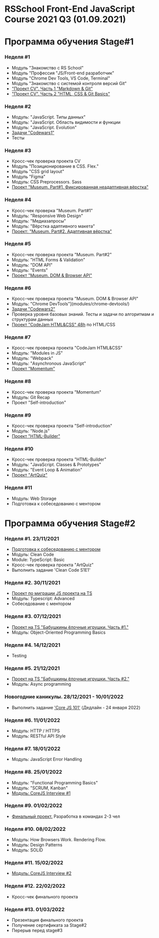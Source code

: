 # RSSchool Front-End JavaScript Course 2021 Q3 (01.09.2021)

# Программа обучения Stage#1

### Неделя #1
- Модуль "Знакомство с RS School"
- Модуль "Профессия "JS/Front-end разработчик"
- Модуль "Chrome Dev Tools, VS Code, Terminal"
- Модуль "Знакомство с системой контроля версий Git"
- ["Проект CV". Часть 1 "Markdown & Git"](./pages/cv-md)
- ["Проект CV". Часть 2 "HTML, CSS & Git Basics"](./pages/cv-html)

### Неделя #2
- Модуль: "JavaScript. Типы данных"
- Модуль: "JavaScript. Область видимости и функции
- Модуль: "JavaScript. Evolution"
- [Задачи "Codewars1"](./pages/codewars1/)
- Тесты

### Неделя #3
- Кросс-чек проверка проекта CV
- Модуль "Позиционирование в CSS. Flex."
- Модуль "CSS grid layout"
- Модуль "Figma"
- Модуль: CSS Preprocessors. Sass
- [Проект "Museum. Part#1. Фиксированная неадаптивная вёрстка"](./pages/museum-part1/)

### Неделя #4
- Кросс-чек проверка "Museum. Part#1"
- Модуль: "Responsive Web Design"
- Модуль: "Медиазапросы"
- Модуль: "Вёрстка адаптивного макета"
- [Проект: "Museum. Part#2. Адаптивная вёрстка"](./pages/museum-part2/)

### Неделя #5
- Кросс-чек проверка проекта "Museum. Part#2"
- Модуль: "HTML Forms & Validation"
- Модуль: "DOM API"
- Модуль: "Events"
- [Проект "Museum. DOM & Browser API"](./pages/museum-part3/)

### Неделя #6
- Кросс-чек проверка проекта "Museum. DOM & Browser API"
- Модуль: "Chrome DevTools"](modules/chrome-devtools/)
- [Задачи "Codewars2"](./pages/codewars2/)
- Проверка уровня базовых знаний. Тесты и задачи по алгоритмам и структурам данных
- [Проект "CodeJam HTML&CSS" 48h](./pages/css-meme-slider/) по HTML/CSS

### Неделя #7
- Кросс-чек проверка проекта "CodeJam HTML&CSS"
- Модуль: "Modules in JS"
- Модуль: "Webpack"
- Модуль: "Asynchronous JavaScript"
- [Проект "Momentum"](./pages/momentum/)

### Неделя #8
- Кросс-чек проверка проекта "Momentum"
- Модуль: Git Recap
- Проект "Self-introduction"

### Неделя #9
- Кросс-чек проверка проекта "Self-introduction"
- Модуль: "Node.js"
- [Проект "HTML-Builder"](./pages/html-builder/)

### Неделя #10
- Кросс-чек проверка проекта "HTML-Builder"
- Модуль: "JavaScript. Classes & Prototypes"
- Модуль: "Event Loop & Animation"
- [Проект "ArtQuiz"](./pages/art-quiz/)

### Неделя #11
- Модуль: Web Storage
- Подготовка к собеседованию с ментором

# Программа обучения Stage#2

### Неделя #1. 23/11/2021
- [Подготовка к собеседованию с ментором](./pages/interview1/)
- Модуль: Clean Code
- Module: TypeScript: Basic
- Кросс-чек проверка проекта "ArtQuiz"
- Выполнить задание 'Clean Code S1E1'

### Неделя #2. 30/11/2021
- [Проект по миграции JS проекта на TS](./pages/migration-to-typescript/)
- Модуль: Typescript: Advanced
- Собеседование с ментором

### Неделя #3. 07/12/2021
- [Проект на TS "Бабушкины ёлочные игрушки. Часть #1."](./pages/christmas-task-part1/)
- Модуль: Object-Oriented Programming Basics

### Неделя #4. 14/12/2021
- Testing

### Неделя #5. 21/12/2021
- [Проект на TS "Бабушкины ёлочные игрушки. Часть #2."](./pages/christmas-task-part2/)
- Модуль: Async programming

### Новогодние каникулы. 28/12/2021 - 10/01/2022
- Выполнить задание ['Core JS 101'](./pages/core-js-101/) (Дедлайн - 24 января 2022)

### Неделя #6. 11/01/2022
- Модуль: HTTP / HTTPS
- Модуль: RESTful API Style

### Неделя #7. 18/01/2022
- Модуль: JavaScript Error Handling

### Неделя #8. 25/01/2022
- Модуль: "Functional Programming Basics"
- Модуль: "SCRUM, Kanban"
- [Модуль: CoreJS Interview #1](./pages/interview2/)

### Неделя #9. 01/02/2022
- [Финальный проект.](./pages/world-domination/) Разработка в командах 2-3 чел

### Неделя #10. 08/02/2022
- Модуль: How Browsers Work. Rendering Flow.
- Модуль: Design Patterns
- Модуль: SOLID

### Неделя #11. 15/02/2022
- [Модуль: CoreJS Interview #2](./pages/interview3/)

### Неделя #12. 22/02/2022
- Кросс-чек финального проекта

### Неделя #13. 01/03/2022
- Презентация финального проекта
- Получение сертификата за Stage#2
- Перерыв перед stage#3
